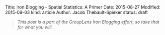 Title: Iron Blogging - Spatial Statistics: A Primer
Date: 2015-08-27
Modified: 2015-09-03
kind: article
Author: Jacob Thebault-Spieker
status: draft

> _This post is a part of the GroupLens Iron Blogging effort, so take that for what you will._
